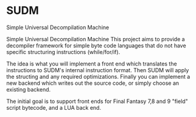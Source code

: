 SUDM
====

Simple Universal Decompilation Machine

Simple Universal Decompilation Machine
This project aims to provide a decompiler framework for simple byte code languages that do not have specific structuring instructions (while/for/if).

The idea is what you will implement a front end which translates the instructions to SUDM's internal instruction format. Then SUDM will apply the structing and any required optimizations. Finally you can implement a new backend which writes out the source code, or simply choose an existing backend.

The initial goal is to support front ends for Final Fantasy 7,8 and 9 "field" script bytecode, and a LUA back end.
